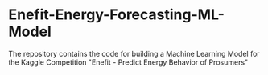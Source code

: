 # Enefit-Energy-Forecasting-ML-Model
The repository contains the code for building a Machine Learning Model for the Kaggle Competition "Enefit - Predict Energy Behavior of Prosumers"  
